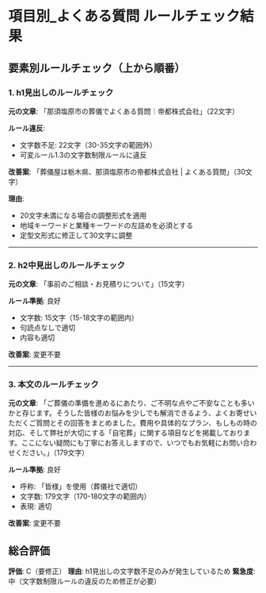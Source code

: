 # 項目別_よくある質問 ルールチェック結果

## 要素別ルールチェック（上から順番）

### 1. h1見出しのルールチェック

**元の文章**: 「那須塩原市の葬儀でよくある質問｜帝都株式会社」（22文字）

**ルール違反**:
- 文字数不足: 22文字（30-35文字の範囲外）
- 可変ルール1.3の文字数制限ルールに違反

**改善案**: 「葬儀屋は栃木県、那須塩原市の帝都株式会社 | よくある質問」（30文字）

**理由**: 
- 20文字未満になる場合の調整形式を適用
- 地域キーワードと業種キーワードの左詰めを必須とする
- 定型文形式に修正して30文字に調整

---

### 2. h2中見出しのルールチェック

**元の文章**: 「事前のご相談・お見積りについて」（15文字）

**ルール準拠**: 良好
- 文字数: 15文字（15-18文字の範囲内）
- 句読点なしで適切
- 内容も適切

**改善案**: 変更不要

---

### 3. 本文のルールチェック

**元の文章**: 「ご葬儀の準備を進めるにあたり、ご不明な点やご不安なことも多いかと存じます。そうした皆様のお悩みを少しでも解消できるよう、よくお寄せいただくご質問とその回答をまとめました。費用や具体的なプラン、もしもの時の対応、そして弊社が大切にする「自宅葬」に関する項目などを掲載しております。ここにない疑問にも丁寧にお答えしますので、いつでもお気軽にお問い合わせください。」（179文字）

**ルール準拠**: 良好
- 呼称: 「皆様」を使用（葬儀社で適切）
- 文字数: 179文字（170-180文字の範囲内）
- 表現: 適切

**改善案**: 変更不要

## 総合評価

**評価**: C（要修正）
**理由**: h1見出しの文字数不足のみが発生しているため
**緊急度**: 中（文字数制限ルールの違反のため修正が必要）
